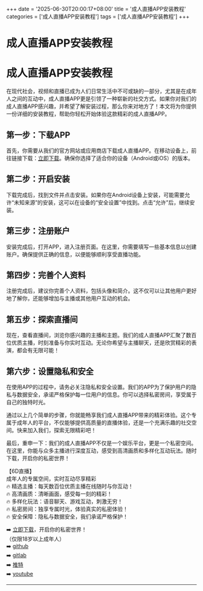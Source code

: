 +++
date = '2025-06-30T20:00:17+08:00'
title = '成人直播APP安装教程'
categories = ['成人直播APP安装教程']
tags = ['成人直播APP安装教程']
+++

# 成人直播APP安装教程

# 成人直播APP安装教程

在现代社会，视频和直播已成为人们日常生活中不可或缺的一部分，尤其是在成年人之间的互动中，成人直播APP更是引领了一种崭新的社交方式。如果你对我们的成人直播APP感兴趣，并希望了解安装过程，那么你来对地方了！本文将为你提供一份详细的安装教程，帮助你轻松开始体验这款精彩的成人直播APP。

## 第一步：下载APP

首先，你需要从我们的官方网站或应用商店下载成人直播APP。在移动设备上，前往链接下载：[立即下载](https://down123.s3.ap-east-1.amazonaws.com/down/down.html?channelCode=blog)。确保你选择了适合你的设备（Android或iOS）的版本。

## 第二步：开启安装

下载完成后，找到文件并点击安装。如果你在Android设备上安装，可能需要允许“未知来源”的安装，这可以在设备的“安全设置”中找到。点击“允许”后，继续安装。

## 第三步：注册账户

安装完成后，打开APP，进入注册页面。在这里，你需要填写一些基本信息以创建账户。确保提供正确的信息，以便能够顺利享受直播功能。

## 第四步：完善个人资料

注册完成后，建议你完善个人资料，包括头像和简介。这不仅可以让其他用户更好地了解你，还能够增加与主播或其他用户互动的机会。

## 第五步：探索直播间

现在，查看直播间，浏览你感兴趣的主播和主题。我们的成人直播APP汇聚了数百位优质主播，时刻准备与你实时互动。无论你希望与主播聊天，还是欣赏精彩的表演，都会有无限可能！

## 第六步：设置隐私和安全

在使用APP的过程中，请务必关注隐私和安全设置。我们的APP为了保护用户的隐私与数据安全，承诺严格保护每一位用户的信息。你可以选择私密房间，享受属于自己的独特时光。

通过以上几个简单的步骤，你就能畅享我们成人直播APP带来的精彩体验。这个专属于成年人的平台，不仅能够提供高质量的直播体验，还是一个充满乐趣的社交空间。快来加入我们，探索无限精彩吧！

最后，重申一下：我们的成人直播APP不仅是一个娱乐平台，更是一个私密空间。在这里，你能与众多主播进行深度互动，感受到高清画质和多样化互动玩法。随时下载，开启你的私密世界！

【6D直播】  
成年人的专属空间，实时互动尽享精彩  
🔥 精选主播：每天数百位优质主播在线随时与你互动！  
🔥 高清画质：清晰画面，感受每一刻的精彩！  
🔥 多样化玩法：语音聊天、游戏互动，刺激无穷！  
🔥 私密房间：独享专属时光，体验真实的私密体验！  
🔥 安全保障：隐私与数据安全，我们承诺严格保护！  

➡️ [立即下载](https://down123.s3.ap-east-1.amazonaws.com/down/down.html?channelCode=blog)，开启你的私密世界！  
（仅限18岁以上成年人）  
➡️ [github](https://aldult-live.github.io/)  
➡️ [gitlab](https://seo-09598d.gitlab.io/)  
➡️ [推特](https://x.com/wegame33)  
➡️ [youtube](https://www.youtube.com/@6Dlive)  

---
